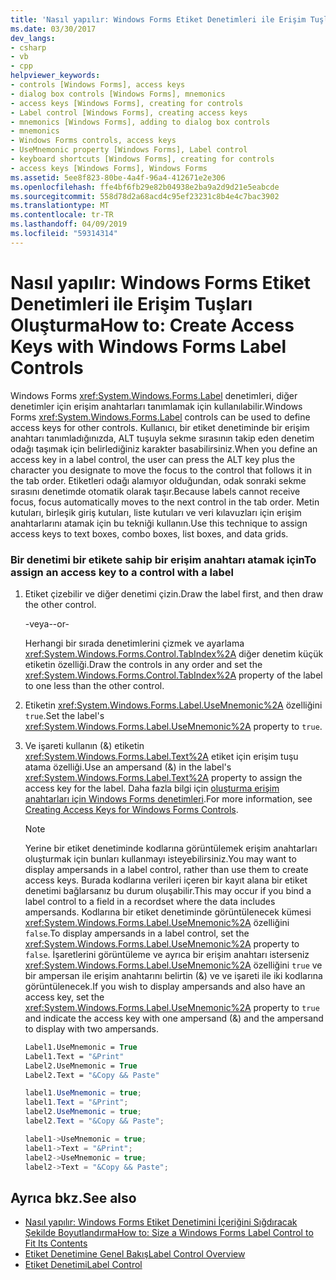 ```yaml
---
title: 'Nasıl yapılır: Windows Forms Etiket Denetimleri ile Erişim Tuşları Oluşturma'
ms.date: 03/30/2017
dev_langs:
- csharp
- vb
- cpp
helpviewer_keywords:
- controls [Windows Forms], access keys
- dialog box controls [Windows Forms], mnemonics
- access keys [Windows Forms], creating for controls
- Label control [Windows Forms], creating access keys
- mnemonics [Windows Forms], adding to dialog box controls
- mnemonics
- Windows Forms controls, access keys
- UseMnemonic property [Windows Forms], Label control
- keyboard shortcuts [Windows Forms], creating for controls
- access keys [Windows Forms], Windows Forms
ms.assetid: 5ee8f823-80be-4a4f-96a4-412671e2e306
ms.openlocfilehash: ffe4bf6fb29e82b04938e2ba9a2d9d21e5eabcde
ms.sourcegitcommit: 558d78d2a68acd4c95ef23231c8b4e4c7bac3902
ms.translationtype: MT
ms.contentlocale: tr-TR
ms.lasthandoff: 04/09/2019
ms.locfileid: "59314314"
---
```

# <a name="how-to-create-access-keys-with-windows-forms-label-controls"></a><span data-ttu-id="d968d-102">Nasıl yapılır: Windows Forms Etiket Denetimleri ile Erişim Tuşları Oluşturma</span><span class="sxs-lookup"><span data-stu-id="d968d-102">How to: Create Access Keys with Windows Forms Label Controls</span></span>
<span data-ttu-id="d968d-103">Windows Forms <xref:System.Windows.Forms.Label> denetimleri, diğer denetimler için erişim anahtarları tanımlamak için kullanılabilir.</span><span class="sxs-lookup"><span data-stu-id="d968d-103">Windows Forms <xref:System.Windows.Forms.Label> controls can be used to define access keys for other controls.</span></span> <span data-ttu-id="d968d-104">Kullanıcı, bir etiket denetiminde bir erişim anahtarı tanımladığınızda, ALT tuşuyla sekme sırasının takip eden denetim odağı taşımak için belirlediğiniz karakter basabilirsiniz.</span><span class="sxs-lookup"><span data-stu-id="d968d-104">When you define an access key in a label control, the user can press the ALT key plus the character you designate to move the focus to the control that follows it in the tab order.</span></span> <span data-ttu-id="d968d-105">Etiketleri odağı alamıyor olduğundan, odak sonraki sekme sırasını denetimde otomatik olarak taşır.</span><span class="sxs-lookup"><span data-stu-id="d968d-105">Because labels cannot receive focus, focus automatically moves to the next control in the tab order.</span></span> <span data-ttu-id="d968d-106">Metin kutuları, birleşik giriş kutuları, liste kutuları ve veri kılavuzları için erişim anahtarlarını atamak için bu tekniği kullanın.</span><span class="sxs-lookup"><span data-stu-id="d968d-106">Use this technique to assign access keys to text boxes, combo boxes, list boxes, and data grids.</span></span>  
  
### <a name="to-assign-an-access-key-to-a-control-with-a-label"></a><span data-ttu-id="d968d-107">Bir denetimi bir etikete sahip bir erişim anahtarı atamak için</span><span class="sxs-lookup"><span data-stu-id="d968d-107">To assign an access key to a control with a label</span></span>  
  
1. <span data-ttu-id="d968d-108">Etiket çizebilir ve diğer denetimi çizin.</span><span class="sxs-lookup"><span data-stu-id="d968d-108">Draw the label first, and then draw the other control.</span></span>  
  
     <span data-ttu-id="d968d-109">-veya-</span><span class="sxs-lookup"><span data-stu-id="d968d-109">-or-</span></span>  
  
     <span data-ttu-id="d968d-110">Herhangi bir sırada denetimlerini çizmek ve ayarlama <xref:System.Windows.Forms.Control.TabIndex%2A> diğer denetim küçük etiketin özelliği.</span><span class="sxs-lookup"><span data-stu-id="d968d-110">Draw the controls in any order and set the <xref:System.Windows.Forms.Control.TabIndex%2A> property of the label to one less than the other control.</span></span>  
  
2. <span data-ttu-id="d968d-111">Etiketin <xref:System.Windows.Forms.Label.UseMnemonic%2A> özelliğini `true`.</span><span class="sxs-lookup"><span data-stu-id="d968d-111">Set the label's <xref:System.Windows.Forms.Label.UseMnemonic%2A> property to `true`.</span></span>  
  
3. <span data-ttu-id="d968d-112">Ve işareti kullanın (&) etiketin <xref:System.Windows.Forms.Label.Text%2A> etiket için erişim tuşu atama özelliği.</span><span class="sxs-lookup"><span data-stu-id="d968d-112">Use an ampersand (&) in the label's <xref:System.Windows.Forms.Label.Text%2A> property to assign the access key for the label.</span></span> <span data-ttu-id="d968d-113">Daha fazla bilgi için [oluşturma erişim anahtarları için Windows Forms denetimleri](how-to-create-access-keys-for-windows-forms-controls.md).</span><span class="sxs-lookup"><span data-stu-id="d968d-113">For more information, see [Creating Access Keys for Windows Forms Controls](how-to-create-access-keys-for-windows-forms-controls.md).</span></span>  
  
    > [!NOTE]
    >  <span data-ttu-id="d968d-114">Yerine bir etiket denetiminde kodlarına görüntülemek erişim anahtarları oluşturmak için bunları kullanmayı isteyebilirsiniz.</span><span class="sxs-lookup"><span data-stu-id="d968d-114">You may want to display ampersands in a label control, rather than use them to create access keys.</span></span> <span data-ttu-id="d968d-115">Burada kodlarına verileri içeren bir kayıt alana bir etiket denetimi bağlarsanız bu durum oluşabilir.</span><span class="sxs-lookup"><span data-stu-id="d968d-115">This may occur if you bind a label control to a field in a recordset where the data includes ampersands.</span></span> <span data-ttu-id="d968d-116">Kodlarına bir etiket denetiminde görüntülenecek kümesi <xref:System.Windows.Forms.Label.UseMnemonic%2A> özelliğini `false`.</span><span class="sxs-lookup"><span data-stu-id="d968d-116">To display ampersands in a label control, set the <xref:System.Windows.Forms.Label.UseMnemonic%2A> property to `false`.</span></span> <span data-ttu-id="d968d-117">İşaretlerini görüntüleme ve ayrıca bir erişim anahtarı isterseniz <xref:System.Windows.Forms.Label.UseMnemonic%2A> özelliğini `true` ve bir ampersan ile erişim anahtarını belirtin (&) ve ve işareti ile iki kodlarına görüntülenecek.</span><span class="sxs-lookup"><span data-stu-id="d968d-117">If you wish to display ampersands and also have an access key, set the <xref:System.Windows.Forms.Label.UseMnemonic%2A> property to `true` and indicate the access key with one ampersand (&) and the ampersand to display with two ampersands.</span></span>  
  
    ```vb  
    Label1.UseMnemonic = True  
    Label1.Text = "&Print"  
    Label2.UseMnemonic = True  
    Label2.Text = "&Copy && Paste"  
    ```  
  
    ```csharp  
    label1.UseMnemonic = true;  
    label1.Text = "&Print";  
    label2.UseMnemonic = true;  
    label2.Text = "&Copy && Paste";  
    ```  
  
    ```cpp  
    label1->UseMnemonic = true;  
    label1->Text = "&Print";  
    label2->UseMnemonic = true;  
    label2->Text = "&Copy && Paste";  
    ```  
  
## <a name="see-also"></a><span data-ttu-id="d968d-118">Ayrıca bkz.</span><span class="sxs-lookup"><span data-stu-id="d968d-118">See also</span></span>

- [<span data-ttu-id="d968d-119">Nasıl yapılır: Windows Forms Etiket Denetimini İçeriğini Sığdıracak Şekilde Boyutlandırma</span><span class="sxs-lookup"><span data-stu-id="d968d-119">How to: Size a Windows Forms Label Control to Fit Its Contents</span></span>](how-to-size-a-windows-forms-label-control-to-fit-its-contents.md)
- [<span data-ttu-id="d968d-120">Etiket Denetimine Genel Bakış</span><span class="sxs-lookup"><span data-stu-id="d968d-120">Label Control Overview</span></span>](label-control-overview-windows-forms.md)
- [<span data-ttu-id="d968d-121">Etiket Denetimi</span><span class="sxs-lookup"><span data-stu-id="d968d-121">Label Control</span></span>](label-control-windows-forms.md)
